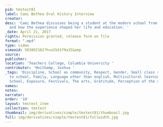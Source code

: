 ```yaml
---
pid: tmstest81
label: Cami Bethea Oral History Interview
creator:
desc: 'Cami Bethea discusses being a student at the modern school from 1964 to 1971
  and how the experience shaped her life and education. '
_date: April 21, 2017
rights: Permission granted, release form on file
format: ".mp4"
type: video
vimeoid: 583892162?h=a35d1f9a15&amp
source:
publisher:
location: 'Teachers College, Columbia University '
contributor: 'Heitkamp, Joshua '
_tags: 'Discipline, School as community, Respect, Gender, Small class sizes, Trip
  to school, Family, Language other than english, Multicultural learning, Private
  School, Exposure, Festivals, The arts, Gratitude, Perception of the school, '
names:
notes:
narrator:
order: '10'
layout: tmstest_item
collection: tmstest
thumbnail: img/derivatives/simple/tmstest81/thumbnail.jpg
full: img/derivatives/simple/tmstest81/fullwidth.jpg
---
```

